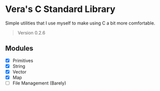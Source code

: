 # Vera's C Standard Library

Simple utilities that I use myself to make using C a bit more comfortable.

> Version 0.2.6

## Modules

- [X] Primitives
- [X] String 
- [X] Vector
- [X] Map
- [ ] File Management (Barely)
